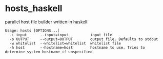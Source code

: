 # hosts_haskell
parallel host file builder written in haskell

```
Usage: hosts [OPTIONS...]
  -i input      --input=input          input file
  -o OUTPUT     --output=OUTPUT        output file. Defaults to stdout
  -w whitelist  --whitelist=whitelist  whitelist file
  -h host       --hostname=host        hostname to use. Tries to determine system hostname if unspecified
```
